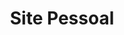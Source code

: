 ---
title: Site Pessoal
thumbnail: /img/index/pessoal.png
description: Desenvolvido para expor meu portfolio, criado com Jekyll, hospedado pelo GitHub Pages. Quer entender melhor como o desenvolvi? Dá uma olhada aí
---